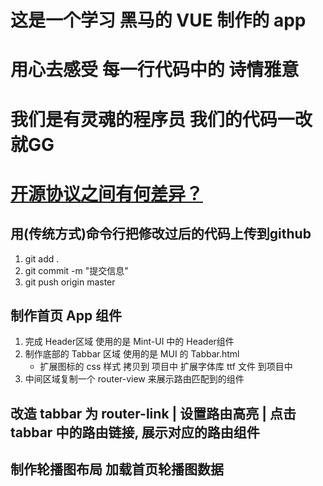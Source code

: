 # 这是一个学习 黑马的 VUE 制作的 app

# 用心去感受 每一行代码中的 诗情雅意

# 我们是有灵魂的程序员 我们的代码一改就GG

# [开源协议之间有何差异？](https://www.zhihu.com/question/19568896)

## 用(传统方式)命令行把修改过后的代码上传到github
1. git add . 
2. git commit -m "提交信息"
3. git push origin master

## 制作首页 App 组件
1. 完成 Header区域 使用的是 Mint-UI 中的 Header组件
2. 制作底部的 Tabbar 区域 使用的是 MUI 的 Tabbar.html
   * 扩展图标的 css 样式 拷贝到 项目中 扩展字体库 ttf 文件 到项目中
3. 中间区域复制一个 router-view 来展示路由匹配到的组件

## 改造 tabbar 为 router-link | 设置路由高亮 | 点击 tabbar 中的路由链接, 展示对应的路由组件

## 制作轮播图布局 加载首页轮播图数据